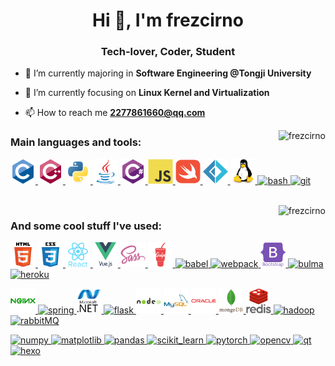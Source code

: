 <h1 align="center">Hi 👋, I'm frezcirno</h1>
<h3 align="center">Tech-lover, Coder, Student</h3>

- 🔭 I’m currently majoring in **Software Engineering @Tongji University**

- 🌱 I’m currently focusing on **Linux Kernel and Virtualization**

- 📫 How to reach me **2277861660@qq.com**

<p align="left" hidden>
    <img src="https://komarev.com/ghpvc/?username=frezcirno&label=Profile%20views&color=0e75b6&style=flat"
        alt="frezcirno" />
</p>

<img style="float: right;" align="right" src="https://github-readme-stats.vercel.app/api?username=frezcirno&show_icons=true&icon_color=CE1D2D&text_color=718096&bg_color=ffffff&locale=en&hide_title=true" alt="frezcirno" />

<h3 align="left">Main languages and tools:</h3>

<p align="left">
    <a href="https://www.cprogramming.com/" target="_blank">
        <img src="https://raw.githubusercontent.com/devicons/devicon/master/icons/c/c-original.svg" alt="c" width="40"
            height="40" />
    </a>
    <a href="https://www.w3schools.com/cpp/" target="_blank">
        <img src="https://raw.githubusercontent.com/devicons/devicon/master/icons/cplusplus/cplusplus-original.svg"
            alt="cplusplus" width="40" height="40" />
    </a>
    <a href="https://www.python.org" target="_blank">
        <img src="https://raw.githubusercontent.com/devicons/devicon/master/icons/python/python-original.svg"
            alt="python" width="40" height="40" />
    </a>
    <a href="https://www.java.com" target="_blank">
        <img src="https://raw.githubusercontent.com/devicons/devicon/master/icons/java/java-original.svg" alt="java"
            width="40" height="40" />
    </a>
    <a href="https://www.w3schools.com/cs/" target="_blank">
        <img src="https://raw.githubusercontent.com/devicons/devicon/master/icons/csharp/csharp-original.svg"
            alt="csharp" width="40" height="40" />
    </a>
    <a href="https://developer.mozilla.org/en-US/docs/Web/JavaScript" target="_blank">
        <img src="https://raw.githubusercontent.com/devicons/devicon/master/icons/javascript/javascript-original.svg"
            alt="javascript" width="40" height="40" />
    </a>
    <a href="https://developer.apple.com/swift/" target="_blank">
        <img src="https://raw.githubusercontent.com/devicons/devicon/master/icons/swift/swift-original.svg" alt="swift"
            width="40" height="40" />
    </a>
    <a href="https://fsharp.org/" target="_blank">
        <img src="https://raw.githubusercontent.com/devicons/devicon/master/icons/fsharp/fsharp-original.svg"
            alt="fsharp" width="40" height="40" />
    </a>
    <a href="https://www.linux.org/" target="_blank">
        <img src="https://raw.githubusercontent.com/devicons/devicon/master/icons/linux/linux-original.svg" alt="linux"
            width="40" height="40" />
    </a>
    <a href="https://www.gnu.org/software/bash/" target="_blank">
        <img src="https://www.vectorlogo.zone/logos/gnu_bash/gnu_bash-icon.svg" alt="bash" width="40" height="40" />
    </a>
    <a href="https://git-scm.com/" target="_blank">
        <img src="https://www.vectorlogo.zone/logos/git-scm/git-scm-icon.svg" alt="git" width="40" height="40" />
    </a>
</p>

<br />

<img style="float: right;" align="right" src="https://github-readme-stats.vercel.app/api/top-langs/?username=frezcirno&layout=compact&langs_count=10&show_icons=true&locale=en" alt="frezcirno" />

<h3 align="left">And some cool stuff I've used:</h3>

<!-- <h4 align="left">Front End:</h4> -->
<p align="left">
    <a href="https://www.w3.org/html/" target="_blank">
        <img src="https://raw.githubusercontent.com/devicons/devicon/master/icons/html5/html5-original-wordmark.svg"
            alt="html5" width="40" height="40" />
    </a>
    <a href="https://www.w3schools.com/css/" target="_blank">
        <img src="https://raw.githubusercontent.com/devicons/devicon/master/icons/css3/css3-original-wordmark.svg"
            alt="css3" width="40" height="40" />
    </a>
    <a href="https://reactjs.org/" target="_blank">
        <img src="https://raw.githubusercontent.com/devicons/devicon/master/icons/react/react-original-wordmark.svg"
            alt="react" width="40" height="40" />
    </a>
    <a href="https://vuejs.org/" target="_blank">
        <img src="https://raw.githubusercontent.com/devicons/devicon/master/icons/vuejs/vuejs-original-wordmark.svg"
            alt="vuejs" width="40" height="40" />
    </a>
    <a href="https://sass-lang.com" target="_blank">
        <img src="https://raw.githubusercontent.com/devicons/devicon/master/icons/sass/sass-original.svg" alt="sass"
            width="40" height="40" />
    </a>
    <a href="https://gulpjs.com" target="_blank">
        <img src="https://raw.githubusercontent.com/devicons/devicon/master/icons/gulp/gulp-plain.svg" alt="gulp"
            width="40" height="40" />
    </a>
    <a href="https://babeljs.io/" target="_blank">
        <img src="https://www.vectorlogo.zone/logos/babeljs/babeljs-icon.svg" alt="babel" width="40" height="40" />
    </a>
    <a href="https://webpack.js.org" target="_blank">
        <img src="https://camo.githubusercontent.com/b0573f87b0786eda63c76f2a9a1358e7a653783c25c03c6c908a00b70c713d78/68747470733a2f2f7765627061636b2e6a732e6f72672f6173736574732f69636f6e2d7371756172652d6269672e737667"
            alt="webpack" width="40" height="40" />
    </a>
    <a href="https://getbootstrap.com" target="_blank">
        <img src="https://raw.githubusercontent.com/devicons/devicon/master/icons/bootstrap/bootstrap-plain-wordmark.svg"
            alt="bootstrap" width="40" height="40" />
    </a>
    <a href="https://bulma.io/" target="_blank">
        <img src="https://raw.githubusercontent.com/gilbarbara/logos/804dc257b59e144eaca5bc6ffd16949752c6f789/logos/bulma.svg"
            alt="bulma" width="40" height="40" />
    </a>
    <a href="https://heroku.com" target="_blank">
        <img src="https://www.vectorlogo.zone/logos/heroku/heroku-icon.svg" alt="heroku" width="40" height="40" />
    </a>
</p>
<!-- <h4 align="left">Back End and Database:</h4> -->
<p align="left">
    <a href="https://www.nginx.com" target="_blank">
        <img src="https://raw.githubusercontent.com/devicons/devicon/master/icons/nginx/nginx-original.svg" alt="nginx"
            width="40" height="40" />
    </a>
    <a href="https://spring.io/" target="_blank">
        <img src="https://www.vectorlogo.zone/logos/springio/springio-icon.svg" alt="spring" width="40" height="40" />
    </a>
    <a href="https://dotnet.microsoft.com/" target="_blank">
        <img src="https://raw.githubusercontent.com/devicons/devicon/master/icons/dot-net/dot-net-original-wordmark.svg"
            alt="dotnet" width="40" height="40" />
    </a>
    <a href="https://flask.palletsprojects.com/" target="_blank">
        <img src="https://www.vectorlogo.zone/logos/pocoo_flask/pocoo_flask-icon.svg" alt="flask" width="40"
            height="40" />
    </a>
    <a href="https://nodejs.org" target="_blank">
        <img src="https://raw.githubusercontent.com/devicons/devicon/master/icons/nodejs/nodejs-original-wordmark.svg"
            alt="nodejs" width="40" height="40" />
    </a>
    <a href="https://www.mysql.com/" target="_blank">
        <img src="https://raw.githubusercontent.com/devicons/devicon/master/icons/mysql/mysql-original-wordmark.svg"
            alt="mysql" width="40" height="40" />
    </a>
    <a href="https://www.oracle.com/" target="_blank">
        <img src="https://raw.githubusercontent.com/devicons/devicon/master/icons/oracle/oracle-original.svg"
            alt="oracle" width="40" height="40" />
    </a>
    <a href="https://www.mongodb.com/" target="_blank">
        <img src="https://raw.githubusercontent.com/devicons/devicon/master/icons/mongodb/mongodb-original-wordmark.svg"
            alt="mongodb" width="40" height="40" />
    </a>
    <a href="https://redis.io" target="_blank">
        <img src="https://raw.githubusercontent.com/devicons/devicon/master/icons/redis/redis-original-wordmark.svg"
            alt="redis" width="40" height="40" />
    </a>
    <a href="https://hadoop.apache.org/" target="_blank">
        <img src="https://www.vectorlogo.zone/logos/apache_hadoop/apache_hadoop-icon.svg" alt="hadoop" width="40"
            height="40" />
    </a>
    <a href="https://www.rabbitmq.com" target="_blank">
        <img src="https://www.vectorlogo.zone/logos/rabbitmq/rabbitmq-icon.svg" alt="rabbitMQ" width="40" height="40" />
    </a>
</p>
<!-- <h4 align="left">Data Analysis:</h4> -->
<p align="left">
    <a href="https://numpy.org/" target="_blank">
        <img src="https://raw.githubusercontent.com/numpy/numpy/main/branding/logo/primary/numpylogo.svg" alt="numpy"
            width="84" height="40" />
    </a>
    <a href="https://matplotlib.org/" target="_blank">
        <img src="https://matplotlib.org/_static/logo2_compressed.svg" alt="matplotlib" width="84" height="40" />
    </a>
    <a href="https://pandas.pydata.org/" target="_blank">
        <img src="https://camo.githubusercontent.com/981d48e57e23a4907cebc4eb481799b5882595ea978261f22a3e131dcd6ebee6/68747470733a2f2f70616e6461732e7079646174612e6f72672f7374617469632f696d672f70616e6461732e737667"
            alt="pandas" width="84" height="40" />
    </a>
    <a href="https://scikit-learn.org/" target="_blank">
        <img src="https://upload.wikimedia.org/wikipedia/commons/0/05/Scikit_learn_logo_small.svg" alt="scikit_learn"
            width="40" height="40" />
    </a>
    <a href="https://pytorch.org/" target="_blank">
        <img src="https://www.vectorlogo.zone/logos/pytorch/pytorch-icon.svg" alt="pytorch" width="40" height="40" />
    </a>
    <a href="https://opencv.org/" target="_blank">
        <img src="https://www.vectorlogo.zone/logos/opencv/opencv-icon.svg" alt="opencv" width="40" height="40" />
    </a>
    <a href="https://www.qt.io/" target="_blank">
        <img src="https://upload.wikimedia.org/wikipedia/commons/0/0b/Qt_logo_2016.svg" alt="qt" width="40"
            height="40" />
    </a>
    <a href="hexo.io/" target="_blank">
        <img src="https://www.vectorlogo.zone/logos/hexoio/hexoio-icon.svg" alt="hexo" width="40" height="40" />
    </a>
</p>
